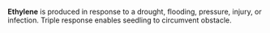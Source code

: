 **Ethylene** is produced in response to a drought, flooding, pressure, injury, or infection. Triple response enables seedling to circumvent obstacle. 